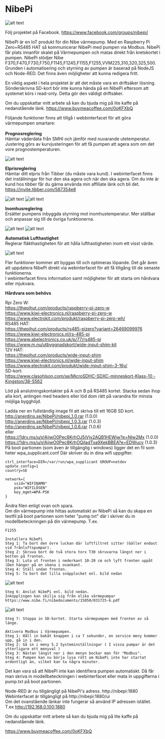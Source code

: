 # NibePi

![alt text](https://github.com/bebben88/NibePi/blob/master/pics/nibepi-pic.jpg)

Följ projektet på Facebook. https://www.facebook.com/groups/nibepi/

NibePi är en IoT produkt för din Nibe värmepump.
Med en Raspberry Pi Zero+RS485 HAT så kommunicerar NibePi med pumpen via Modbus. NibePi får plats innanför skalet på Värmepumpen och matas direkt från kretskortet i pumpen. NibePi stödjer Nibe F370,F470,F730,F750,F1145,F1245,F1155,F1255,VVM225,310,320,325,500.<br>
Grunden i automatisering och styrning av pumpen är baserad på NodeJS och Node-RED. Det finns även möjligheter att kunna redigera fritt.<br>

En viktig aspekt i hela projektet är att det måste vara en driftsäker lösning. Sönderskrivna SD-kort bör inte kunna hända på en NibePi eftersom att systemet körs i read-only. Detta gör den väldigt driftsäker.<br>

Om du uppskattar mitt arbete så kan du bjuda mig på lite kaffe på nedanstående länk.
https://www.buymeacoffee.com/0oKFXbQ

Följande funktioner finns att tillgå i webbinterfacet för att göra värmepumpen smartare:<br><br>
<b>Prognosreglering</b><br>
Hämtar väderdata från SMHI och jämför med nuvarande utetemperatur. Justering görs av kurvjusteringen för att få pumpen att agera som om det vore prognostemperaturen.<br>

![alt text](https://raw.githubusercontent.com/bebben88/NibePi/master/pics/smhi.jpg)

<b>Elprisreglering</b><br>
Hämtar ditt elpris från Tibber (du måste vara kund). I webinterfacet finns det inställningar för hur den ska agera och när den ska agera. Om du inte är kund hos tibber får du gärna använda min affiliate länk och bli det. <a href="https://invite.tibber.com/587354e8">https://invite.tibber.com/587354e8</a><br>

![alt text](https://github.com/bebben88/NibePi/blob/master/pics/tibber1.jpg)
![alt text](https://github.com/bebben88/NibePi/blob/master/pics/tibber2.jpg)

<b>Inomhusreglering</b><br>
Ersätter pumpens inbyggda styrning mot inomhustemperatur. Mer ställbar och anpassar sig till de övriga funktionerna.<br>

![alt text](https://github.com/bebben88/NibePi/blob/master/pics/indoor1.jpg)
![alt text](https://github.com/bebben88/NibePi/blob/master/pics/indoor2.jpg)

<b>Automatisk Lufthastighet</b><br>
Reglerar fläkthastigheten för att hålla lufthastigheten inom ett visst värde.<br>

![alt text](https://github.com/bebben88/NibePi/blob/master/pics/airflow.jpg)

Fler funktioner kommer att byggas till och optimeras löpande. Det går även att uppdatera NibePi direkt via webinterfacet för att få tillgång till de senaste funktionerna.<br>
I webinterfacet finns information samt möjligheter för att starta om hårdvara eller mjukvara.

<b>Hårdvara som behövs</b>

Rpi Zero W:<br>
https://thepihut.com/products/raspberry-pi-zero-w<br>
https://www.kiwi-electronics.nl/raspberry-pi-zero-w<br>
https://www.electrokit.com/produkt/raspberry-pi-zero-wh/<br>
RS485 HAT:<br>
https://thepihut.com/products/rs485-pizero?variant=26469099976<br>
https://www.kiwi-electronics.nl/rs-485-pi<br>
https://www.abelectronics.co.uk/p/77/rs485-pi<br>
https://www.m.nu/utbyggnadskort/wide-input-shim-kit<br>
12V HAT:<br>
https://thepihut.com/products/wide-input-shim<br>
https://www.kiwi-electronics.nl/wide-input-shim<br>
https://www.electrokit.com/produkt/wide-input-shim-3-16v/<br>
SD-kort:<br>
https://www.clasohlson.com/se/MicroSDHC-SDXC-minneskort-Klass-10,-Kingston/38-5562<br>

Löd på anslutningskontakter på A och B på RS485 kortet. Stacka sedan ihop alla kort, antingen med headers eller löd dom rätt på varandra för minsta möjliga bygghöjd.<br>

Ladda ner en fullständig image fil att skriva till ett 16GB SD kort.<br>
http://anerdins.se/NibePi/nibepi_1.0.rar (1.0.0)<br>
http://anerdins.se/NibePi/nibepi_1.0.3.rar (1.0.3)<br>
http://anerdins.se/NibePi/nibepi_1.0.6.rar (1.0.6)<br>
eller<br>
https://1drv.ms/u/s!AijwO0Pec8KrhOJ5iVjv2AQB1HEWjw?e=Nlw2Mx (1.0.0)<br>
https://1drv.ms/u/s!AijwO0Pec8KrhOQjladTxa9XekBBEA?e=EDWucy (1.0.3)<br>
På boot partionen (som även är tillgänglig i windows) ligger det en fil som heter wpa_supplicant.conf Där skriver du in dina wifi uppgifter.
```
ctrl_interface=DIR=/var/run/wpa_supplicant GROUP=netdev
update_config=1
country=SE

network={
	ssid="WIFINAMN"
	psk="WIFILÖSEN"
	key_mgmt=WPA-PSK
}
```
Ändra filen enligt ovan och spara.<br>
Om din värmepump inte hittas automatiskt av NibePi så kan du skapa en textfil på boot partionen som heter "pump.txt" där i skriver du in modellbeteckningen på din värmepump. T.ex.
```
F1255
```

```
Installera NibePi
Steg 1: Ta bort den övre luckan där luftfiltret sitter (Gäller endast vid frånluftspumpar).
Steg 2: Skruva bort de två stora torx T30 skruvarna längst ner i botten på fronten.
Steg 3: Luta ut fronten i nederkant 10-20 cm och lyft fronten uppåt (Den hänger på en skena i ovankant.
Steg 4: Ställ undan fronten.
Steg 5: Ta bort det lilla snäpplocket enl. bild nedan
```
![alt text](https://github.com/bebben88/NibePi/blob/master/pics/nibepi_1.jpg)
```
Steg 6: Anslut NibePi enl. bild nedan.
Inkopplingen kan skilja sig från olika värmepumpar https://www.nibe.fi/nibedocuments/15050/031725-6.pdf 
```
![alt text](https://github.com/bebben88/NibePi/blob/master/pics/nibepi_2.jpg)
```
Steg 7: Stoppa in SD-kortet. Starta värmepumpen med fronten av så länge.
```
```
Aktivera Modbus i Värmepumpen.
Steg 1: Håll in bakåt knappen i ca 7 sekunder, en service meny kommer upp, gå in i den.
Steg 2: Gå in i meny 5.2 Systeminställningar ( I vissa pumpar är det ytterligare ett menyval )
Steg 3: Nästan längst ner i den menyn bockar man för "Modbus".
Steg 4: Pumpen kan nu börja lysa rött om NibePi inte har startat ordentligt än, vilket kan ta några minuter.
```

Det kan vara så att NibePi inte kan identifiera pumpen automatiskt. Då får man skriva in modellbeteckningen i webinterfacet eller mata in uppgifterna i pump.txt på boot partionen.

Node-RED är nu tillgängligt på NibePi's adress. http://nibepi:1880<br>
Webinterfacet är tillgängligt på http://nibepi:1880/ui<br>
Om det ovanstående länkar inte fungerar så använd IP adressen istället. T.ex http://192.168.0.100:1880

Om du uppskattar mitt arbete så kan du bjuda mig på lite kaffe på nedanstående länk.

https://www.buymeacoffee.com/0oKFXbQ
